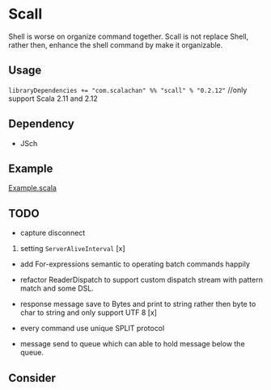 # Scall
Shell is worse on organize command together. Scall is not replace Shell, rather then, enhance the shell command by make it organizable.

## Usage
`libraryDependencies += "com.scalachan" %% "scall" % "0.2.12"` //only support Scala 2.11 and 2.12

## Dependency
- JSch

## Example
[Example.scala](https://github.com/LoranceChen/scall/blob/master/src/test/scala/Example.scala)

## TODO
- capture disconnect
 1. setting `ServerAliveInterval` [x]

- add For-expressions semantic to operating batch commands happily
- refactor ReaderDispatch to support custom dispatch stream with pattern match and some DSL.
- response message save to Bytes and print to string rather then byte to char to string and only support UTF 8 [x]
- every command use unique SPLIT protocol


- message send to queue which can able to hold message below the queue.

## Consider
